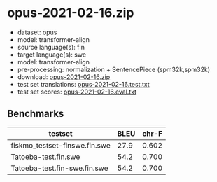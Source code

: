 # opus-2021-02-16.zip

* dataset: opus
* model: transformer-align
* source language(s): fin
* target language(s): swe
* model: transformer-align
* pre-processing: normalization + SentencePiece (spm32k,spm32k)
* download: [opus-2021-02-16.zip](https://object.pouta.csc.fi/Tatoeba-MT-models/fin-swe/opus-2021-02-16.zip)
* test set translations: [opus-2021-02-16.test.txt](https://object.pouta.csc.fi/Tatoeba-MT-models/fin-swe/opus-2021-02-16.test.txt)
* test set scores: [opus-2021-02-16.eval.txt](https://object.pouta.csc.fi/Tatoeba-MT-models/fin-swe/opus-2021-02-16.eval.txt)

## Benchmarks

| testset               | BLEU  | chr-F |
|-----------------------|-------|-------|
| fiskmo_testset-finswe.fin.swe 	| 27.9 	| 0.602 |
| Tatoeba-test.fin.swe 	| 54.2 	| 0.700 |
| Tatoeba-test.fin-swe.fin.swe 	| 54.2 	| 0.700 |

